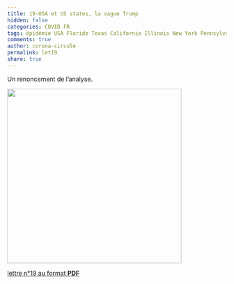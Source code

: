 ```yaml
---
title: 19-USA et US states, la vague Trump
hidden: false
categories: COVID FR
tags: épidémie USA Floride Texas Californie Illinois New York Pennsylvanie Michigan covidtracking données
comments: true
author: corona-circule
permalink: let19
share: true
---
```


<link rel="stylesheet" href="../assets/css/style.css">

Un renoncement de l’analyse.<br/>


<img src='/lettres/images/img-19.png' width='400px'/>

[lettre n°19 au format __PDF__](/lettres/resources/pdf/lettre-19.pdf)
